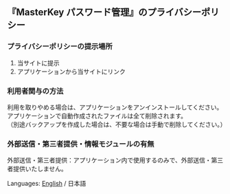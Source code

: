 ## 『MasterKey パスワード管理』のプライバシーポリシー

### プライバシーポリシーの提示場所
1. 当サイトに提示
2. アプリケーションから当サイトにリンク

### 利用者関与の方法
利用を取りやめる場合は、アプリケーションをアンインストールしてください。<br/>
アプリケーションで自動作成されたファイルは全て削除されます。<br/>
（別途バックアップを作成した場合は、不要な場合は手動で削除してください。）

### 外部送信・第三者提供・情報モジュールの有無
外部送信・第三者提供：アプリケーション内で使用するのみで、外部送信・第三者提供いたしません。

Languages:  [English](https://dais1111.github.io/android_apps_pages/masterkey/privacy_policy_en) / 日本語
